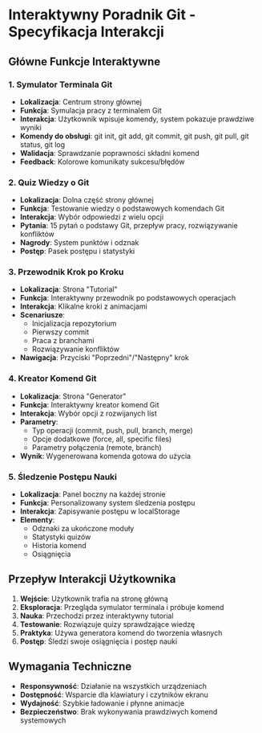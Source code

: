 # Interaktywny Poradnik Git - Specyfikacja Interakcji

## Główne Funkcje Interaktywne

### 1. Symulator Terminala Git
- **Lokalizacja**: Centrum strony głównej
- **Funkcja**: Symulacja pracy z terminalem Git
- **Interakcja**: Użytkownik wpisuje komendy, system pokazuje prawdziwe wyniki
- **Komendy do obsługi**: git init, git add, git commit, git push, git pull, git status, git log
- **Walidacja**: Sprawdzanie poprawności składni komend
- **Feedback**: Kolorowe komunikaty sukcesu/błędów

### 2. Quiz Wiedzy o Git
- **Lokalizacja**: Dolna część strony głównej
- **Funkcja**: Testowanie wiedzy o podstawowych komendach Git
- **Interakcja**: Wybór odpowiedzi z wielu opcji
- **Pytania**: 15 pytań o podstawy Git, przepływ pracy, rozwiązywanie konfliktów
- **Nagrody**: System punktów i odznak
- **Postęp**: Pasek postępu i statystyki

### 3. Przewodnik Krok po Kroku
- **Lokalizacja**: Strona "Tutorial"
- **Funkcja**: Interaktywny przewodnik po podstawowych operacjach
- **Interakcja**: Klikalne kroki z animacjami
- **Scenariusze**: 
  - Inicjalizacja repozytorium
  - Pierwszy commit
  - Praca z branchami
  - Rozwiązywanie konfliktów
- **Nawigacja**: Przyciski "Poprzedni"/"Następny" krok

### 4. Kreator Komend Git
- **Lokalizacja**: Strona "Generator"
- **Funkcja**: Interaktywny kreator komend Git
- **Interakcja**: Wybór opcji z rozwijanych list
- **Parametry**: 
  - Typ operacji (commit, push, pull, branch, merge)
  - Opcje dodatkowe (force, all, specific files)
  - Parametry połączenia (remote, branch)
- **Wynik**: Wygenerowana komenda gotowa do użycia

### 5. Śledzenie Postępu Nauki
- **Lokalizacja**: Panel boczny na każdej stronie
- **Funkcja**: Personalizowany system śledzenia postępu
- **Interakcja**: Zapisywanie postępu w localStorage
- **Elementy**: 
  - Odznaki za ukończone moduły
  - Statystyki quizów
  - Historia komend
  - Osiągnięcia

## Przepływ Interakcji Użytkownika

1. **Wejście**: Użytkownik trafia na stronę główną
2. **Eksploracja**: Przegląda symulator terminala i próbuje komend
3. **Nauka**: Przechodzi przez interaktywny tutorial
4. **Testowanie**: Rozwiązuje quizy sprawdzające wiedzę
5. **Praktyka**: Używa generatora komend do tworzenia własnych
6. **Postęp**: Śledzi swoje osiągnięcia i postęp nauki

## Wymagania Techniczne

- **Responsywność**: Działanie na wszystkich urządzeniach
- **Dostępność**: Wsparcie dla klawiatury i czytników ekranu
- **Wydajność**: Szybkie ładowanie i płynne animacje
- **Bezpieczeństwo**: Brak wykonywania prawdziwych komend systemowych